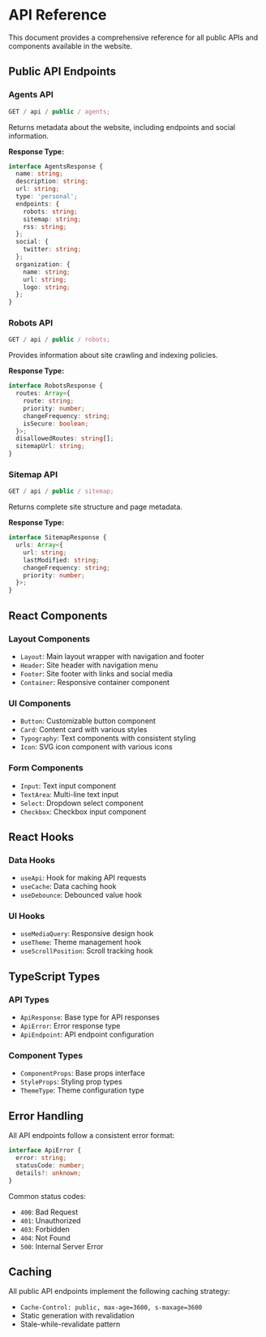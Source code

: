 # API Reference

This document provides a comprehensive reference for all public APIs and components available in the website.

## Public API Endpoints

### Agents API

```typescript
GET / api / public / agents;
```

Returns metadata about the website, including endpoints and social information.

**Response Type:**

```typescript
interface AgentsResponse {
  name: string;
  description: string;
  url: string;
  type: 'personal';
  endpoints: {
    robots: string;
    sitemap: string;
    rss: string;
  };
  social: {
    twitter: string;
  };
  organization: {
    name: string;
    url: string;
    logo: string;
  };
}
```

### Robots API

```typescript
GET / api / public / robots;
```

Provides information about site crawling and indexing policies.

**Response Type:**

```typescript
interface RobotsResponse {
  routes: Array<{
    route: string;
    priority: number;
    changeFrequency: string;
    isSecure: boolean;
  }>;
  disallowedRoutes: string[];
  sitemapUrl: string;
}
```

### Sitemap API

```typescript
GET / api / public / sitemap;
```

Returns complete site structure and page metadata.

**Response Type:**

```typescript
interface SitemapResponse {
  urls: Array<{
    url: string;
    lastModified: string;
    changeFrequency: string;
    priority: number;
  }>;
}
```

## React Components

### Layout Components

- `Layout`: Main layout wrapper with navigation and footer
- `Header`: Site header with navigation menu
- `Footer`: Site footer with links and social media
- `Container`: Responsive container component

### UI Components

- `Button`: Customizable button component
- `Card`: Content card with various styles
- `Typography`: Text components with consistent styling
- `Icon`: SVG icon component with various icons

### Form Components

- `Input`: Text input component
- `TextArea`: Multi-line text input
- `Select`: Dropdown select component
- `Checkbox`: Checkbox input component

## React Hooks

### Data Hooks

- `useApi`: Hook for making API requests
- `useCache`: Data caching hook
- `useDebounce`: Debounced value hook

### UI Hooks

- `useMediaQuery`: Responsive design hook
- `useTheme`: Theme management hook
- `useScrollPosition`: Scroll tracking hook

## TypeScript Types

### API Types

- `ApiResponse`: Base type for API responses
- `ApiError`: Error response type
- `ApiEndpoint`: API endpoint configuration

### Component Types

- `ComponentProps`: Base props interface
- `StyleProps`: Styling prop types
- `ThemeType`: Theme configuration type

## Error Handling

All API endpoints follow a consistent error format:

```typescript
interface ApiError {
  error: string;
  statusCode: number;
  details?: unknown;
}
```

Common status codes:

- `400`: Bad Request
- `401`: Unauthorized
- `403`: Forbidden
- `404`: Not Found
- `500`: Internal Server Error

## Caching

All public API endpoints implement the following caching strategy:

- `Cache-Control: public, max-age=3600, s-maxage=3600`
- Static generation with revalidation
- Stale-while-revalidate pattern
